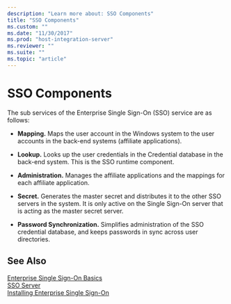 ```yaml
---
description: "Learn more about: SSO Components"
title: "SSO Components"
ms.custom: ""
ms.date: "11/30/2017"
ms.prod: "host-integration-server"
ms.reviewer: ""
ms.suite: ""
ms.topic: "article"
---
```

# SSO Components
The sub services of the Enterprise Single Sign-On (SSO) service are as follows:  
  
-   **Mapping.** Maps the user account in the Windows system to the user accounts in the back-end systems (affiliate applications).  
  
-   **Lookup.** Looks up the user credentials in the Credential database in the back-end system. This is the SSO runtime component.  
  
-   **Administration.** Manages the affiliate applications and the mappings for each affiliate application.  
  
-   **Secret.** Generates the master secret and distributes it to the other SSO servers in the system. It is only active on the Single Sign-On server that is acting as the master secret server.  
  
-   **Password Synchronization.** Simplifies administration of the SSO credential database, and keeps passwords in sync across user directories.  
  
## See Also  
 [Enterprise Single Sign-On Basics](../esso/enterprise-single-sign-on-basics.md)   
 [SSO Server](../esso/sso-server.md)   
 [Installing Enterprise Single Sign-On](../esso/installing-enterprise-single-sign-on.md)
